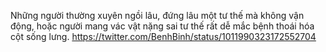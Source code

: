 Những người thường xuyên ngồi lâu, đứng lâu một tư thế mà không vận động, hoặc người mang vác vật nặng sai tư thế rất dễ mắc bệnh thoái hóa cột sống lưng. 
https://twitter.com/BenhBinh/status/1011990323172552704
